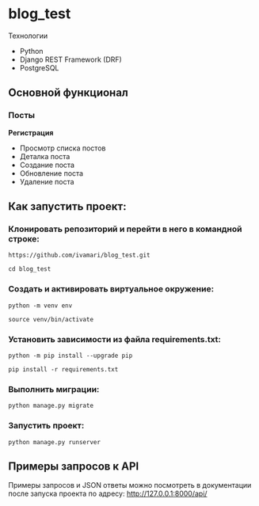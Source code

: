 # blog_test

Технологии
* Python
* Django REST Framework (DRF)
* PostgreSQL 

## Основной функционал
### Посты
**Регистрация**
* Просмотр списка постов
* Деталка поста
* Создание поста
* Обновление поста
* Удаление поста

## Как запустить проект:

### Клонировать репозиторий и перейти в него в командной строке:

`https://github.com/ivamari/blog_test.git`

`cd blog_test`

### Cоздать и активировать виртуальное окружение:

`python -m venv env`

`source venv/bin/activate`

### Установить зависимости из файла requirements.txt:

`python -m pip install --upgrade pip`

`pip install -r requirements.txt`

### Выполнить миграции:

`python manage.py migrate`

### Запустить проект:

`python manage.py runserver`

## Примеры запросов к API
Примеры запросов и JSON ответы можно посмотреть в документации после запуска проекта по адресу: http://127.0.0.1:8000/api/
